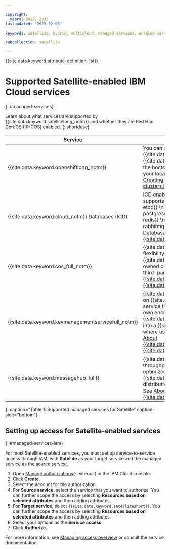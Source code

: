 ```yaml
---

copyright:
  years: 2022, 2023
lastupdated: "2023-02-06"

keywords: satellite, hybrid, multicloud, managed services, enabled service, satellite-enabled

subcollection: satellite

---
```


{{site.data.keyword.attribute-definition-list}}


# Supported Satellite-enabled IBM Cloud services
{: #managed-services}

Learn about what services are supported by {{site.data.keyword.satellitelong_notm}} and whether they are Red Had CoreOS (RHCOS) enabled.
{: shortdesc}

| Service | Description of support | RHCOS enabled |
| ------- | -------------- | -- |
| {{site.data.keyword.openshiftlong_notm}} | You can create {{site.data.keyword.openshiftlong_notm}} clusters in a {{site.data.keyword.satelliteshort}} location, and use the hosts of your own infrastructure that you added to your location as the worker nodes for the cluster. See [Creating {{site.data.keyword.redhat_openshift_notm}} clusters in {{site.data.keyword.satelliteshort}}](/docs/openshift?topic=openshift-satellite-clusters). | Yes, for {{site.data.keyword.redhat_openshift_notm}} version 4.9 and later. |
| {{site.data.keyword.cloud_notm}} Databases (ICD) | ICD enabled by {{site.data.keyword.satelliteshort}} supports  \n - {{site.data.keyword.databases-for-etcd}} \n - {{site.data.keyword.databases-for-postgresql}} \n -  {{site.data.keyword.databases-for-redis}} \n -  {{site.data.keyword.messages-for-rabbitmq}}. \n  See [{{site.data.keyword.cloud_notm}} Databases (ICD) enabled by {{site.data.keyword.satellitelong_notm}}](/docs/cloud-databases?topic=cloud-databases-satellite-get-started). | No |
| {{site.data.keyword.cos_full_notm}} | {{site.data.keyword.cos_full_notm}} offers users the flexibility to run a managed {{site.data.keyword.cos_short}} service on client-owned on-premises infrastructure, edge locations or third-party public cloud infrastructure. See [About {{site.data.keyword.cos_short}} for {{site.data.keyword.satelliteshort}}](/docs/cloud-object-storage?topic=cloud-object-storage-about-cos-satellite). | No |
| {{site.data.keyword.keymanagementservicefull_notm}} | {{site.data.keyword.keymanagementservicefull_notm}} on {{site.data.keyword.satelliteshort}} is a dedicated service that allows users to more fully control their own encryption keys by deploying {{site.data.keyword.keymanagementserviceshort}} into a {{site.data.keyword.satelliteshort}} location where users control their own infrastructure.  See [About {{site.data.keyword.keymanagementserviceshort}} for {{site.data.keyword.satelliteshort}}](/docs/key-protect?topic=key-protect-satellite-about). | No |
| {{site.data.keyword.messagehub_full}} | {{site.data.keyword.messagehub}} is a high-throughput message bus built with Apache Kafka. It is optimized for event ingestion into {{site.data.keyword.cloud_notm}} and event stream distribution between your services and applications.  See [About {{site.data.keyword.satellitelong_notm}} for {{site.data.keyword.messagehub}}](/docs/EventStreams?topic=EventStreams-satellite_about). | No |
{: caption="Table 1. Supported managed services for Satellite" caption-side="bottom"}


## Setting up access for Satellite-enabled services
{: #managed-services-iam}

For most Satellite-enabled services, you must set up service-to-service access through IAM, with **Satellite** as your target service and the managed service as the source service. 

1. Open [Manage authorizations](https://cloud.ibm.com/iam/authorizations){: external} in the IBM Cloud console.
2. Click **Create**.
3. Select the account for the authorization.
4. For **Source service**, select the service that you want to authorize. You can further scope the access by selecting **Resources based on selected attributes** and then adding attributes.
5. For **Target service**, select `{{site.data.keyword.satelliteshort}}`. You can further scope the access by selecting **Resources based on selected attributes** and then adding attributes.
6. Select your options as the **Service access**.
7. Click **Authorize**. 

For more information, see [Managing access overview](/docs/satellite?topic=satellite-iam) or consult the service documentation.



